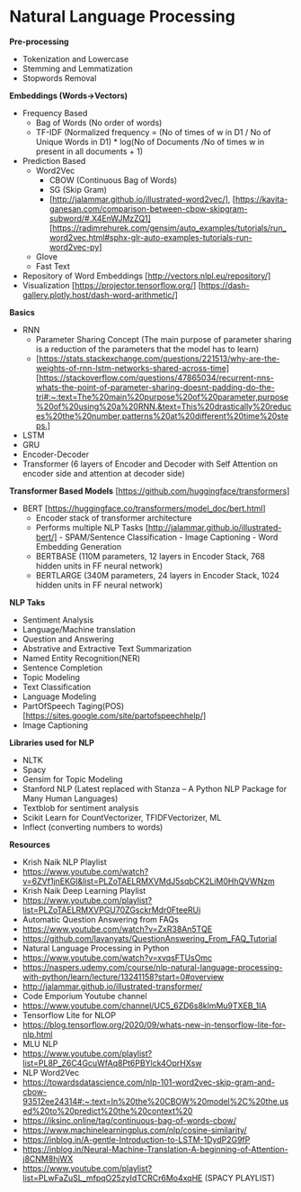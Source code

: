# Natural Language Processing


**Pre-processing**
- Tokenization and Lowercase
- Stemming and Lemmatization
- Stopwords Removal

**Embeddings (Words->Vectors)**
- Frequency Based
   - Bag of Words (No order of words)
   - TF-IDF (Normalized frequency = (No of times of w in D1 / No of Unique Words in D1) * log(No of Documents /No of times w in present in all documents + 1)
- Prediction Based
   - Word2Vec 
        - CBOW (Continuous Bag of Words)
        - SG (Skip Gram)
        -  [http://jalammar.github.io/illustrated-word2vec/], 
           [https://kavita-ganesan.com/comparison-between-cbow-skipgram-subword/#.X4EnWJMzZQ1]
           [https://radimrehurek.com/gensim/auto_examples/tutorials/run_word2vec.html#sphx-glr-auto-examples-tutorials-run-word2vec-py]
  - Glove
  - Fast Text
- Repository of Word Embeddings [http://vectors.nlpl.eu/repository/]
- Visualization [https://projector.tensorflow.org/] [https://dash-gallery.plotly.host/dash-word-arithmetic/] 
         

**Basics**
- RNN
   - Parameter Sharing Concept (The main purpose of parameter sharing is a reduction of the parameters that the model has to learn)
   - [https://stats.stackexchange.com/questions/221513/why-are-the-weights-of-rnn-lstm-networks-shared-across-time] [https://stackoverflow.com/questions/47865034/recurrent-nns-whats-the-point-of-parameter-sharing-doesnt-padding-do-the-tri#:~:text=The%20main%20purpose%20of%20parameter,purpose%20of%20using%20a%20RNN.&text=This%20drastically%20reduces%20the%20number,patterns%20at%20different%20time%20steps.]
- LSTM
- GRU
- Encoder-Decoder
- Transformer (6 layers of Encoder and Decoder with Self Attention on encoder side and attention at decoder side)

**Transformer Based Models**
[https://github.com/huggingface/transformers]
- BERT [https://huggingface.co/transformers/model_doc/bert.html]
   - Encoder stack of transformer architecture
   - Performs multiple NLP Tasks [http://jalammar.github.io/illustrated-bert/]
         - SPAM/Sentence Classification
         - Image Captioning
         - Word Embedding Generation 
   - BERTBASE (110M parameters, 12 layers in Encoder Stack, 768 hidden units in FF neural network)
   - BERTLARGE (340M parameters, 24 layers in Encoder Stack, 1024 hidden units in FF neural network)

**NLP Taks**
- Sentiment Analysis
- Language/Machine translation
- Question and Answering
- Abstrative and Extractive Text Summarization
- Named Entity Recognition(NER)
- Sentence Completion
- Topic Modeling
- Text Classification
- Language Modeling
- PartOfSpeech Taging(POS) [https://sites.google.com/site/partofspeechhelp/]
- Image Captioning


**Libraries used for NLP**
- NLTK
- Spacy
- Gensim for Topic Modeling
- Stanford NLP (Latest replaced with Stanza – A Python NLP Package for Many Human Languages)
- Textblob for sentiment analysis
- Scikit Learn for CountVectorizer, TFIDFVectorizer, ML
- Inflect (converting numbers to words)



**Resources**
- Krish Naik NLP Playlist
 - https://www.youtube.com/watch?v=6ZVf1jnEKGI&list=PLZoTAELRMXVMdJ5sqbCK2LiM0HhQVWNzm
- Krish Naik Deep Learning Playlist
 - https://www.youtube.com/playlist?list=PLZoTAELRMXVPGU70ZGsckrMdr0FteeRUi
- Automatic Question Answering from FAQs 
 - https://www.youtube.com/watch?v=ZxR38An5TQE
 - https://github.com/lavanyats/QuestionAnswering_From_FAQ_Tutorial
- Natural Language Processing in Python
 - https://www.youtube.com/watch?v=xvqsFTUsOmc
 - https://naspers.udemy.com/course/nlp-natural-language-processing-with-python/learn/lecture/13241158?start=0#overview
- http://jalammar.github.io/illustrated-transformer/ 
- Code Emporium Youtube channel
 - https://www.youtube.com/channel/UC5_6ZD6s8klmMu9TXEB_1IA
- Tensorflow Lite for NLOP
 - https://blog.tensorflow.org/2020/09/whats-new-in-tensorflow-lite-for-nlp.html
- MLU NLP
 - https://www.youtube.com/playlist?list=PL8P_Z6C4GcuWfAq8Pt6PBYlck4OprHXsw
- NLP Word2Vec
 - https://towardsdatascience.com/nlp-101-word2vec-skip-gram-and-cbow-93512ee24314#:~:text=In%20the%20CBOW%20model%2C%20the,used%20to%20predict%20the%20context%20
- https://iksinc.online/tag/continuous-bag-of-words-cbow/
- https://www.machinelearningplus.com/nlp/cosine-similarity/
- https://inblog.in/A-gentle-Introduction-to-LSTM-1DydP2G9fP
- https://inblog.in/Neural-Machine-Translation-A-beginning-of-Attention-j8CNM8hjWX
- https://www.youtube.com/playlist?list=PLwFaZuSL_mfpqO25zyIdTCRCr6Mo4xqHE (SPACY PLAYLIST)
